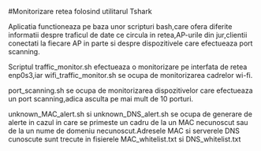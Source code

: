 #Monitorizare retea folosind utilitarul Tshark

Aplicatia functioneaza pe baza unor scripturi bash,care ofera diferite informatii despre traficul de date ce circula in retea,AP-urile din jur,clientii conectati la fiecare AP in parte si despre dispozitivele care efectueaza port scanning.

Scriptul traffic_monitor.sh efectueaza o monitorizare pe interfata de retea enp0s3,iar wifi_traffic_monitor.sh se ocupa de monitorizarea cadrelor wi-fi.

port_scanning.sh se ocupa de monitorizarea dispozitivelor care efectueaza un port scanning,adica asculta pe mai mult de 10 porturi.

unknown_MAC_alert.sh si unknown_DNS_alert.sh se ocupa de generare de alerte in cazul in care se primeste un cadru de la un MAC necunoscut sau de la un nume de domeniu necunoscut.Adresele MAC si serverele DNS cunoscute sunt trecute in fisierele MAC_whitelist.txt si DNS_whitelist.txt

